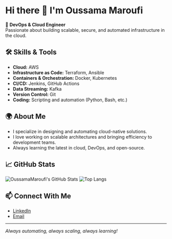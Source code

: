 
# Hi there 👋 I'm Oussama Maroufi

🚀 **DevOps & Cloud Engineer**  
Passionate about building scalable, secure, and automated infrastructure in the cloud.

## 🛠️ Skills & Tools

- **Cloud:** AWS
- **Infrastructure as Code:** Terraform, Ansible
- **Containers & Orchestration:** Docker, Kubernetes
- **CI/CD:** Jenkins, GitHub Actions
- **Data Streaming:** Kafka
- **Version Control:** Git
- **Coding:** Scripting and automation (Python, Bash, etc.)

## 🌍 About Me

- I specialize in designing and automating cloud-native solutions.
- I love working on scalable architectures and bringing efficiency to development teams.
- Always learning the latest in cloud, DevOps, and open-source.

## 📈 GitHub Stats

![OussamaMaroufi's GitHub Stats](https://github-readme-stats.vercel.app/api?username=OussamaMaroufi&show_icons=true&theme=radical)
![Top Langs](https://github-readme-stats.vercel.app/api/top-langs/?username=OussamaMaroufi&layout=compact&theme=radical)

## 📫 Connect With Me

- [LinkedIn](www.linkedin.com/in/oussama-maaroufi) <!-- Add your LinkedIn URL here if you'd like -->
- [Email](mailto:maaroufi.ossema@gmail.com) <!-- Replace with your email if you'd like -->

---

*Always automating, always scaling, always learning!*

